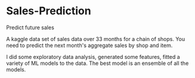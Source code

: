 # Sales-Prediction
Predict future sales 

A kaggle data set of sales data over 33 months for a chain of shops. You need to predict the next month's aggregate sales by shop and item.

I did some exploratory data analysis, generated some features, fitted a variety of ML models  to the data. The best model is an ensemble of all the models.
